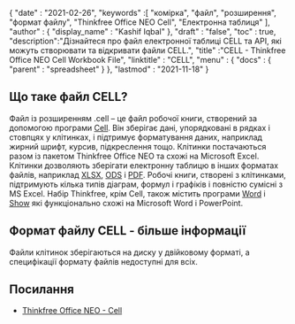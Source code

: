 {
  "date" : "2021-02-26",
  "keywords" :[ "комірка", "файл", "розширення", "формат файлу", "Thinkfree Office NEO Cell", "Електронна таблиця" ],
  "author" : {
    "display_name" : "Kashif Iqbal"
},
  "draft" : "false",
  "toc" : true,
  "description":"Дізнайтеся про файл електронної таблиці CELL та API, які можуть створювати та відкривати файли CELL.",
  "title" :"CELL - Thinkfree Office NEO Cell Workbook File",
  "linktitle" : "CELL",
  "menu" : {
    "docs" : {
      "parent" : "spreadsheet"
}
},
  "lastmod" : "2021-11-18"
}

## Що таке файл CELL?

Файл із розширенням .cell – це файл робочої книги, створений за допомогою програми [Cell](https://office.hancom.com/). Він зберігає дані, упорядковані в рядках і стовпцях у клітинках, і підтримує форматування даних, наприклад жирний шрифт, курсив, підкреслення тощо. Клітинки постачаються разом із пакетом Thinkfree Office NEO та схожі на Microsoft Excel. Клітинки дозволяють зберігати електронну таблицю в інших форматах файлів, наприклад [XLSX](/uk/spreadsheet/xlsx/), [ODS](/uk/spreadsheet/ods/) і [PDF](/uk/pdf/). Робочі книги, створені з клітинками, підтримують кілька типів діаграм, формул і графіків і повністю сумісні з MS Excel. Набір Thinkfree, крім Cell, також містить програми [Word](https://office.hancom.com/) і [Show](https://office.hancom.com/) які функціонально схожі на Microsoft Word і PowerPoint.

## Формат файлу CELL - більше інформації

Файли клітинок зберігаються на диску у двійковому форматі, а специфікації формату файлів недоступні для всіх.

## Посилання ##

* [Thinkfree Office NEO - Cell](https://office.hancom.com/)


